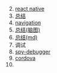 <!--
 * @Author: hf
 * @Date: 2021-10-09 17:06:45
 * @LastEditTime: 2021-10-09 17:08:03
 * @LastEditors: hf
-->

2. [react native](https://facebook.github.io/react-native/)  
  1. [总结](http://naotu.baidu.com/file/75413a438e67d190629db7493d1a90b9)   
3. [navigation](https://reactnavigation.org/docs/en/getting-started.html)  
  1. [总结(脑图)](http://naotu.baidu.com/file/bad872442e2181f01c477c6c86654038)  
  2. [总结(md)](./../reactNative/navigation.md)
4. 调试
  3. [spy-debugger](https://github.com/wuchangming/spy-debugger)
5. [cordova](https://cordova.apache.org/#getstarted)
6. 
